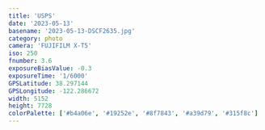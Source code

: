 ```yaml
---
title: 'USPS'
date: '2023-05-13'
basename: '2023-05-13-DSCF2635.jpg'
category: photo
camera: 'FUJIFILM X-T5'
iso: 250
fnumber: 3.6
exposureBiasValue: -0.3
exposureTime: '1/6000'
GPSLatitude: 38.297144
GPSLongitude: -122.286672
width: 5152
height: 7728
colorPalette: ['#b4a06e', '#19252e', '#8f7843', '#a39d79', '#315f8c']
---
```

